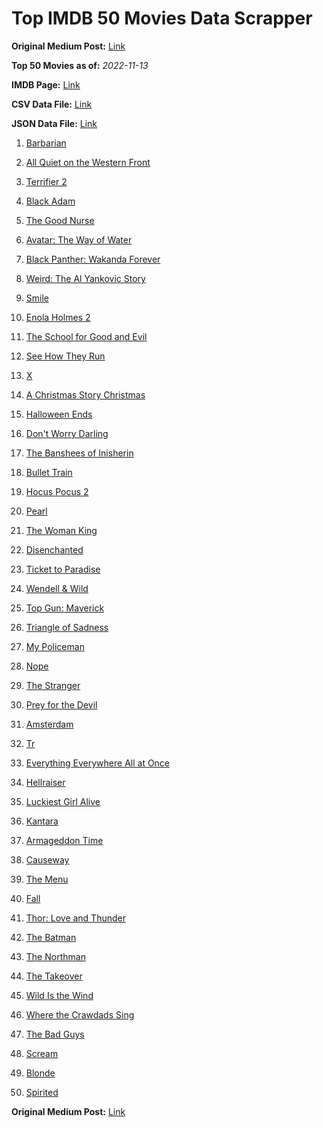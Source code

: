 # Top IMDB 50 Movies Data Scrapper

**Original Medium Post:** [Link](https://medium.com/@nishantsahoo/which-movie-should-i-watch-5c83a3c0f5b1) 

**Top 50 Movies as of:** _2022-11-13_

**IMDB Page:** [Link](http://www.imdb.com/search/title?release_date=2022,2022&title_type=feature)

**CSV Data File:** [Link](/Data/data.csv)

**JSON Data File:** [Link](/Data/data.json)

1. [Barbarian](https://www.imdb.com/title/tt15791034/?ref_=adv_li_tt)

2. [All Quiet on the Western Front](https://www.imdb.com/title/tt1016150/?ref_=adv_li_tt)

3. [Terrifier 2](https://www.imdb.com/title/tt10403420/?ref_=adv_li_tt)

4. [Black Adam](https://www.imdb.com/title/tt6443346/?ref_=adv_li_tt)

5. [The Good Nurse](https://www.imdb.com/title/tt4273800/?ref_=adv_li_tt)

6. [Avatar: The Way of Water](https://www.imdb.com/title/tt1630029/?ref_=adv_li_tt)

7. [Black Panther: Wakanda Forever](https://www.imdb.com/title/tt9114286/?ref_=adv_li_tt)

8. [Weird: The Al Yankovic Story](https://www.imdb.com/title/tt17076046/?ref_=adv_li_tt)

9. [Smile](https://www.imdb.com/title/tt15474916/?ref_=adv_li_tt)

10. [Enola Holmes 2](https://www.imdb.com/title/tt14641788/?ref_=adv_li_tt)

11. [The School for Good and Evil](https://www.imdb.com/title/tt2935622/?ref_=adv_li_tt)

12. [See How They Run](https://www.imdb.com/title/tt13640696/?ref_=adv_li_tt)

13. [X](https://www.imdb.com/title/tt13560574/?ref_=adv_li_tt)

14. [A Christmas Story Christmas](https://www.imdb.com/title/tt17220704/?ref_=adv_li_tt)

15. [Halloween Ends](https://www.imdb.com/title/tt10665342/?ref_=adv_li_tt)

16. [Don't Worry Darling](https://www.imdb.com/title/tt10731256/?ref_=adv_li_tt)

17. [The Banshees of Inisherin](https://www.imdb.com/title/tt11813216/?ref_=adv_li_tt)

18. [Bullet Train](https://www.imdb.com/title/tt12593682/?ref_=adv_li_tt)

19. [Hocus Pocus 2](https://www.imdb.com/title/tt11909878/?ref_=adv_li_tt)

20. [Pearl](https://www.imdb.com/title/tt18925334/?ref_=adv_li_tt)

21. [The Woman King](https://www.imdb.com/title/tt8093700/?ref_=adv_li_tt)

22. [Disenchanted](https://www.imdb.com/title/tt1596342/?ref_=adv_li_tt)

23. [Ticket to Paradise](https://www.imdb.com/title/tt14109724/?ref_=adv_li_tt)

24. [Wendell & Wild](https://www.imdb.com/title/tt5181830/?ref_=adv_li_tt)

25. [Top Gun: Maverick](https://www.imdb.com/title/tt1745960/?ref_=adv_li_tt)

26. [Triangle of Sadness](https://www.imdb.com/title/tt7322224/?ref_=adv_li_tt)

27. [My Policeman](https://www.imdb.com/title/tt13139228/?ref_=adv_li_tt)

28. [Nope](https://www.imdb.com/title/tt10954984/?ref_=adv_li_tt)

29. [The Stranger](https://www.imdb.com/title/tt11897478/?ref_=adv_li_tt)

30. [Prey for the Devil](https://www.imdb.com/title/tt9271672/?ref_=adv_li_tt)

31. [Amsterdam](https://www.imdb.com/title/tt10304142/?ref_=adv_li_tt)

32. [Tr](https://www.imdb.com/title/tt14444726/?ref_=adv_li_tt)

33. [Everything Everywhere All at Once](https://www.imdb.com/title/tt6710474/?ref_=adv_li_tt)

34. [Hellraiser](https://www.imdb.com/title/tt0887261/?ref_=adv_li_tt)

35. [Luckiest Girl Alive](https://www.imdb.com/title/tt4595186/?ref_=adv_li_tt)

36. [Kantara](https://www.imdb.com/title/tt15327088/?ref_=adv_li_tt)

37. [Armageddon Time](https://www.imdb.com/title/tt10343028/?ref_=adv_li_tt)

38. [Causeway](https://www.imdb.com/title/tt10192406/?ref_=adv_li_tt)

39. [The Menu](https://www.imdb.com/title/tt9764362/?ref_=adv_li_tt)

40. [Fall](https://www.imdb.com/title/tt15325794/?ref_=adv_li_tt)

41. [Thor: Love and Thunder](https://www.imdb.com/title/tt10648342/?ref_=adv_li_tt)

42. [The Batman](https://www.imdb.com/title/tt1877830/?ref_=adv_li_tt)

43. [The Northman](https://www.imdb.com/title/tt11138512/?ref_=adv_li_tt)

44. [The Takeover](https://www.imdb.com/title/tt18082758/?ref_=adv_li_tt)

45. [Wild Is the Wind](https://www.imdb.com/title/tt22437050/?ref_=adv_li_tt)

46. [Where the Crawdads Sing](https://www.imdb.com/title/tt9411972/?ref_=adv_li_tt)

47. [The Bad Guys](https://www.imdb.com/title/tt8115900/?ref_=adv_li_tt)

48. [Scream](https://www.imdb.com/title/tt11245972/?ref_=adv_li_tt)

49. [Blonde](https://www.imdb.com/title/tt1655389/?ref_=adv_li_tt)

50. [Spirited](https://www.imdb.com/title/tt10999120/?ref_=adv_li_tt)

**Original Medium Post:** [Link](https://medium.com/@nishantsahoo/which-movie-should-i-watch-5c83a3c0f5b1) 
